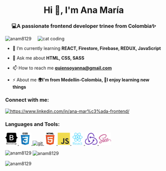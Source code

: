 
<h1 align="center">Hi 👋, I'm Ana María</h1>
<h3 align="center">💻A passionate frontend developer trinee from Colombia✨</h3>
<img align="right" width="400" alt="cat coding" src="https://i.pinimg.com/originals/a6/70/91/a67091c003173f3cd58801f345392dde.gif"/>

<p align="left"> <img src="https://komarev.com/ghpvc/?username=anam8129&label=Profile%20views&color=0e75b6&style=flat" alt="anam8129" /> </p>

- 🌱 I’m currently learning **REACT, Firestore, Firebase, REDUX, JavaScript**

- 💬 Ask me about **HTML, CSS, SASS**

- 📫 How to reach me **quiensoyanna@gmail.com**

- ⚡ About me **🌍I'm from Medellin-Colombia, 📝I enjoy learning new things**

<h3 align="left">Connect with me:</h3>
<p align="left">
<a href="https://linkedin.com/in/https://www.linkedin.com/in/ana-mar%c3%ada-frontend/" target="blank"><img align="center" src="https://raw.githubusercontent.com/rahuldkjain/github-profile-readme-generator/master/src/images/icons/Social/linked-in-alt.svg" alt="https://www.linkedin.com/in/ana-mar%c3%ada-frontend/" height="30" width="40" /></a>
</p>

<h3 align="left">Languages and Tools:</h3>
<p align="left"> <a href="https://getbootstrap.com" target="_blank" rel="noreferrer"> <img src="https://raw.githubusercontent.com/devicons/devicon/master/icons/bootstrap/bootstrap-plain-wordmark.svg" alt="bootstrap" width="40" height="40"/> </a> <a href="https://www.w3schools.com/css/" target="_blank" rel="noreferrer"> <img src="https://raw.githubusercontent.com/devicons/devicon/master/icons/css3/css3-original-wordmark.svg" alt="css3" width="40" height="40"/> </a> <a href="https://git-scm.com/" target="_blank" rel="noreferrer"> <img src="https://www.vectorlogo.zone/logos/git-scm/git-scm-icon.svg" alt="git" width="40" height="40"/> </a> <a href="https://www.w3.org/html/" target="_blank" rel="noreferrer"> <img src="https://raw.githubusercontent.com/devicons/devicon/master/icons/html5/html5-original-wordmark.svg" alt="html5" width="40" height="40"/> </a> <a href="https://developer.mozilla.org/en-US/docs/Web/JavaScript" target="_blank" rel="noreferrer"> <img src="https://raw.githubusercontent.com/devicons/devicon/master/icons/javascript/javascript-original.svg" alt="javascript" width="40" height="40"/> </a> <a href="https://reactjs.org/" target="_blank" rel="noreferrer"> <img src="https://raw.githubusercontent.com/devicons/devicon/master/icons/react/react-original-wordmark.svg" alt="react" width="40" height="40"/> </a> <a href="https://redux.js.org" target="_blank" rel="noreferrer"> <img src="https://raw.githubusercontent.com/devicons/devicon/master/icons/redux/redux-original.svg" alt="redux" width="40" height="40"/> </a> <a href="https://sass-lang.com" target="_blank" rel="noreferrer"> <img src="https://raw.githubusercontent.com/devicons/devicon/master/icons/sass/sass-original.svg" alt="sass" width="40" height="40"/> </a> </p>

<p><img align="left" src="https://github-readme-stats.vercel.app/api/top-langs?username=anam8129&show_icons=true&locale=en&layout=compact" alt="anam8129" /></p>

<p>&nbsp;<img align="center" src="https://github-readme-stats.vercel.app/api?username=anam8129&show_icons=true&locale=en" alt="anam8129" /></p>

<p><img align="center" src="https://github-readme-streak-stats.herokuapp.com/?user=anam8129&" alt="anam8129" /></p>
